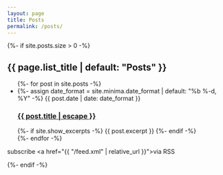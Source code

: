 ```yaml
---
layout: page
title: Posts
permalink: /posts/
---
```


{%- if site.posts.size > 0 -%}
    <h2 class="post-list-heading">{{ page.list_title | default: "Posts" }}</h2>
    <ul class="post-list">
    {%- for post in site.posts -%}
    <li>
        {%- assign date_format = site.minima.date_format | default: "%b %-d, %Y" -%}
        <span class="post-meta">{{ post.date | date: date_format }}</span>
        <h3>
        <a class="post-link" href="{{ post.url | relative_url }}">
            {{ post.title | escape }}
        </a>
        </h3>
        {%- if site.show_excerpts -%}
        {{ post.excerpt }}
        {%- endif -%}
    </li>
    {%- endfor -%}
    </ul>
    <p class="rss-subscribe">subscribe <a href="{{ "/feed.xml" | relative_url }}">via RSS</a></p>
{%- endif -%}